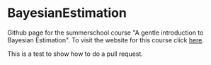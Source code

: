 # BayesianEstimation
Github page for the summerschool course "A gentle introduction to Bayesian Estimation". To visit the website for this course click <a href="https://utrechtuniversity.github.io/BayesianEstimation/" target="_blank">here</a>.

This is a test to show how to do a pull request. 
